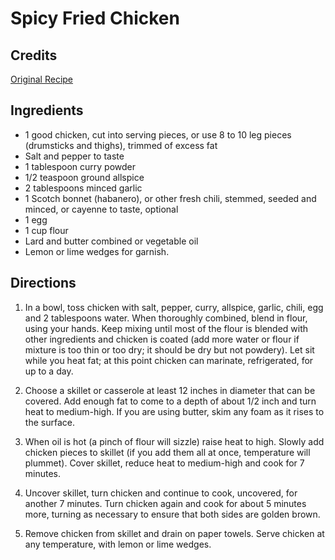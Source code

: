 # Spicy Fried Chicken 

## Credits

[Original Recipe](http://www.nytimes.com/2003/05/21/dining/212MREX.html "http://www.nytimes.com/2003/05/21/dining/212MREX.html")

## Ingredients

- 1 good chicken, cut into serving pieces, or use 8 to 10 leg pieces (drumsticks and thighs), trimmed of excess fat 
- Salt and pepper to taste 
- 1 tablespoon curry powder 
- 1/2 teaspoon ground allspice 
- 2 tablespoons minced garlic 
- 1 Scotch bonnet (habanero), or other fresh chili, stemmed, seeded and minced, or cayenne to taste, optional 
- 1 egg 
- 1 cup flour 
- Lard and butter combined or vegetable oil 
- Lemon or lime wedges for garnish.

## Directions

1. In a bowl, toss chicken with salt, pepper, curry, allspice, garlic, chili, egg and 2 tablespoons water. When thoroughly combined, blend in flour, using your hands. Keep mixing until most of the flour is blended with other ingredients and chicken is coated (add more water or flour if mixture is too thin or too dry; it should be dry but not powdery). Let sit while you heat fat; at this point chicken can marinate, refrigerated, for up to a day.   
  
 2. Choose a skillet or casserole at least 12 inches in diameter that can be covered. Add enough fat to come to a depth of about 1/2 inch and turn heat to medium-high. If you are using butter, skim any foam as it rises to the surface.  
  
 3. When oil is hot (a pinch of flour will sizzle) raise heat to high. Slowly add chicken pieces to skillet (if you add them all at once, temperature will plummet). Cover skillet, reduce heat to medium-high and cook for 7 minutes.   
  
 4. Uncover skillet, turn chicken and continue to cook, uncovered, for another 7 minutes. Turn chicken again and cook for about 5 minutes more, turning as necessary to ensure that both sides are golden brown.   
  
 5. Remove chicken from skillet and drain on paper towels. Serve chicken at any temperature, with lemon or lime wedges.

